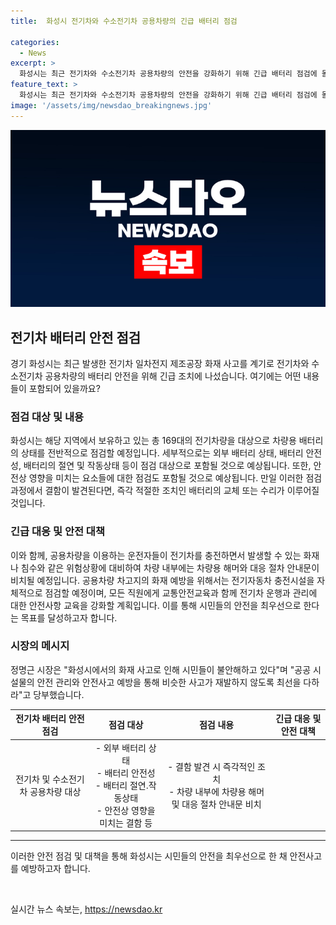 ```yaml
---
title:  화성시 전기차와 수소전기차 공용차량의 긴급 배터리 점검

categories:
  - News
excerpt: >
  화성시는 최근 전기차와 수소전기차 공용차량의 안전을 강화하기 위해 긴급 배터리 점검에 돌입했다. 지난달 발생한 일차전지 제조공장 화재 사고를 계기로, 총 169대의 전기차량을 대상으로 배터리 상태를 점검할 예정이며, 발견된 결함에 대해서는 즉각 조치를 취할 것이라고 밝혔다. 이에 더불어, 차량 내부에 차량용 해머를 비치하고 안전 절차 안내문을 부착하여 화재나 침수와 같은 상황에 대비하고 있으며, 전기차 충전시설의 안전 점검과 직원 대상 교통안전교육을 강화하여 안전에 만전을 기하고 있다. 결론적으로, 화성시는 시민들의 불안을 해소하고 안전사고를 방지하기 위해 모든 노력을 아끼지 않고 있다.
feature_text: >
  화성시는 최근 전기차와 수소전기차 공용차량의 안전을 강화하기 위해 긴급 배터리 점검에 돌입했다. 지난달 발생한 일차전지 제조공장 화재 사고를 계기로, 총 169대의 전기차량을 대상으로 배터리 상태를 점검할 예정이며, 발견된 결함에 대해서는 즉각 조치를 취할 것이라고 밝혔다. 이에 더불어, 차량 내부에 차량용 해머를 비치하고 안전 절차 안내문을 부착하여 화재나 침수와 같은 상황에 대비하고 있으며, 전기차 충전시설의 안전 점검과 직원 대상 교통안전교육을 강화하여 안전에 만전을 기하고 있다. 결론적으로, 화성시는 시민들의 불안을 해소하고 안전사고를 방지하기 위해 모든 노력을 아끼지 않고 있다.
image: '/assets/img/newsdao_breakingnews.jpg'
---
```


<p><img src="/assets/img/newsdao_breakingnews.jpg" alt="cryptoinkorea 속보" /></p>

<h2 data-ke-size="size26">전기차 배터리 안전 점검</h2>

<p data-ke-size="size16">경기 화성시는 최근 발생한 전기차 일차전지 제조공장 화재 사고를 계기로 전기차와 수소전기차 공용차량의 배터리 안전을 위해 긴급 조치에 나섰습니다. 여기에는 어떤 내용들이 포함되어 있을까요?</p>

<h3>점검 대상 및 내용</h3>

<p data-ke-size="size16">화성시는 해당 지역에서 보유하고 있는 총 169대의 전기차량을 대상으로 차량용 배터리의 상태를 전반적으로 점검할 예정입니다. 세부적으로는 외부 배터리 상태, 배터리 안전성, 배터리의 절연 및 작동상태 등이 점검 대상으로 포함될 것으로 예상됩니다. 또한, 안전상 영향을 미치는 요소들에 대한 점검도 포함될 것으로 예상됩니다. 만일 이러한 점검 과정에서 결함이 발견된다면, 즉각 적절한 조치인 배터리의 교체 또는 수리가 이루어질 것입니다.</p>

<h3>긴급 대응 및 안전 대책</h3>

<p data-ke-size="size16">이와 함께, 공용차량을 이용하는 운전자들이 전기차를 충전하면서 발생할 수 있는 화재나 침수와 같은 위험상황에 대비하여 차량 내부에는 차량용 해머와 대응 절차 안내문이 비치될 예정입니다. 공용차량 차고지의 화재 예방을 위해서는 전기자동차 충전시설을 자체적으로 점검할 예정이며, 모든 직원에게 교통안전교육과 함께 전기차 운행과 관리에 대한 안전사항 교육을 강화할 계획입니다. 이를 통해 시민들의 안전을 최우선으로 한다는 목표를 달성하고자 합니다.</p>

<h3>시장의 메시지</h3>

<p data-ke-size="size16">정명근 시장은 "화성시에서의 화재 사고로 인해 시민들이 불안해하고 있다"며 "공공 시설물의 안전 관리와 안전사고 예방을 통해 비슷한 사고가 재발하지 않도록 최선을 다하라"고 당부했습니다.</p>

<table>
  <thead>
    <tr>
      <th style="text-align: center;">전기차 배터리 안전 점검</th>
      <th style="text-align: center;">점검 대상</th>
      <th style="text-align: center;">점검 내용</th>
      <th style="text-align: center;">긴급 대응 및 안전 대책</th>
    </tr>
  </thead>
  <tbody>
    <tr>
      <td style="text-align: center;">전기차 및 수소전기차 공용차량 대상</td>
      <td style="text-align: center;">- 외부 배터리 상태<br>- 배터리 안전성<br>- 배터리 절연․작동상태<br>- 안전상 영향을 미치는 결함 등</td>
      <td style="text-align: center;">- 결함 발견 시 즉각적인 조치<br>- 차량 내부에 차량용 해머 및 대응 절차 안내문 비치</td>
    </tr>
  </tbody>
</table>

<hr>

<p>이러한 안전 점검 및 대책을 통해 화성시는 시민들의 안전을 최우선으로 한 채 안전사고를 예방하고자 합니다.</p>

<p data-ke-size="size16">&nbsp;</p>
실시간 뉴스 속보는, <a href="https://newsdao.kr" rel="dofollow">https://newsdao.kr</a>


